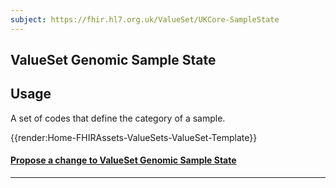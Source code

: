 ```yaml
---
subject: https://fhir.hl7.org.uk/ValueSet/UKCore-SampleState
---
```


## ValueSet Genomic Sample State

## Usage
A set of codes that define the category of a sample.


{{render:Home-FHIRAssets-ValueSets-ValueSet-Template}}


<div id="Feedback" class="tabcontent">
<h4><a href='https://simplifier.net/HL7FHIRUKCoreR4/ValueSet-UKCore-SampleState/~issues?level=File' target="_blank">Propose a change to ValueSet Genomic Sample State </a></h4>
</div>

---